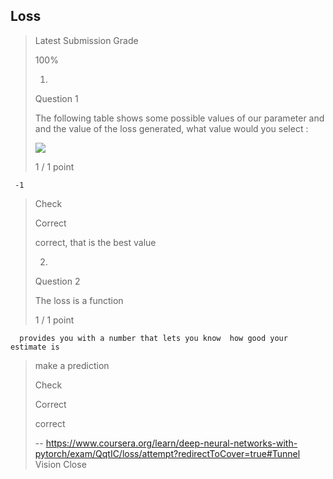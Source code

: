 ## Loss
> 
> Latest Submission Grade
> 
> 100%
> 
> 1.
> 
> Question 1
> 
> The following table shows some possible values of our parameter and and the value of the loss generated, what value would you select :
> 
> ![](https://d3c33hcgiwev3.cloudfront.net/imageAssetProxy.v1/k_VMydDcEemFCQ62IGH6dA_8cb1f4e210688ae3c64d81abb829dd08_Screen-Shot-2019-09-06-at-3.27.42-PM.png?expiry=1597276800000&hmac=cbCcoxhfHkVuCOMDyr5H8WA_DXhI4I-mFNLanDQ9AV4)
> 
> 1 / 1 point
> 

     -1
> 
> Check
> 
> Correct
> 
> correct, that is the best value
> 
> 2.
> 
> Question 2
> 
> The loss is a function
> 
> 1 / 1 point
> 

      provides you with a number that lets you know  how good your estimate is 
> 
>  make a prediction 
> 
> Check
> 
> Correct
> 
> correct
>
> -- https://www.coursera.org/learn/deep-neural-networks-with-pytorch/exam/QqtIC/loss/attempt?redirectToCover=true#Tunnel Vision Close
